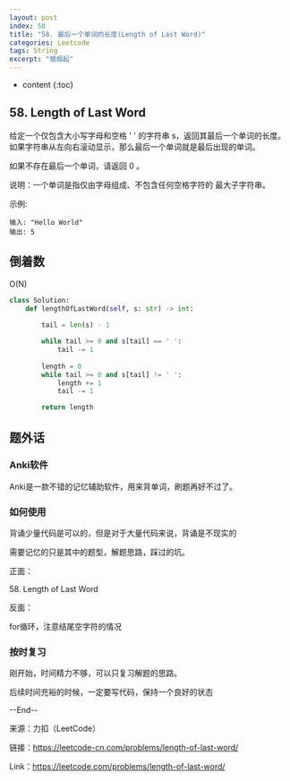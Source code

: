 ```yaml
---
layout: post
index: 58
title: "58. 最后一个单词的长度(Length of Last Word)"
categories: Leetcode
tags: String
excerpt: "狼烟起"
---
```


* content
{:toc}

## 58. Length of Last Word

给定一个仅包含大小写字母和空格 ' ' 的字符串 s，返回其最后一个单词的长度。如果字符串从左向右滚动显示，那么最后一个单词就是最后出现的单词。

如果不存在最后一个单词，请返回 0 。

说明：一个单词是指仅由字母组成、不包含任何空格字符的 最大子字符串。

示例:

```
输入: "Hello World"
输出: 5
```

## 倒着数

O(N)

```python
class Solution:
    def lengthOfLastWord(self, s: str) -> int:
        
        tail = len(s) - 1

        while tail >= 0 and s[tail] == ' ':
            tail -= 1
            
        length = 0
        while tail >= 0 and s[tail] != ' ':
            length += 1
            tail -= 1

        return length
```

## 题外话

### Anki软件

Anki是一款不错的记忆辅助软件，用来背单词，刷题再好不过了。

### 如何使用

背诵少量代码是可以的，但是对于大量代码来说，背诵是不现实的

需要记忆的只是其中的题型，解题思路，踩过的坑。

正面：

58\. Length of Last Word

反面：

for循环，注意结尾空字符的情况

### 按时复习

刚开始，时间精力不够，可以只复习解题的思路。

后续时间充裕的时候，一定要写代码，保持一个良好的状态

--End--

来源：力扣（LeetCode）

链接：https://leetcode-cn.com/problems/length-of-last-word/

Link：https://leetcode.com/problems/length-of-last-word/
